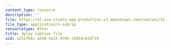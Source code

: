 ```yaml
---
content_type: resource
description: ''
file: https://ol-ocw-studio-app-production.s3.amazonaws.com/courses/15-s12-blockchain-and-money-fall-2018/a251fb6cad385a159785c6954cb2d719_Ycy0Dy-B1c.vtt
file_type: application/x-subrip
resourcetype: Other
title: 3play caption file
uid: a251fb6c-ad38-5a15-9785-c6954cb2d719
---
```

